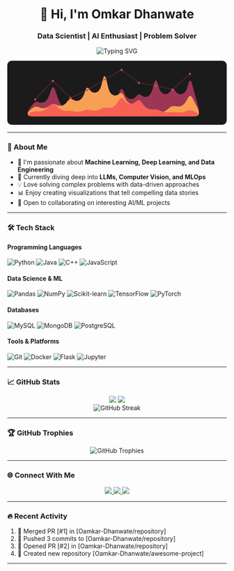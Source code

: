 <h1 align="center">👋 Hi, I'm Omkar Dhanwate</h1>
<h3 align="center">Data Scientist | AI Enthusiast | Problem Solver</h3>

<p align="center">
  <img src="https://readme-typing-svg.demolab.com?font=Fira+Code&size=22&duration=3000&pause=1000&color=20C20E&center=true&vCenter=true&width=600&lines=Turning+data+into+decisions;Building+intelligent+systems;Exploring+the+AI+frontier" alt="Typing SVG" />
</p>

<div align="center">
  <img src="https://github.com/Agramoflife/Agramoflife/raw/main/f88acab7ffd127b4465659500aa0538f%20(1).gif" alt="MasterHead" width="800" style="border-radius:10px;"/>
</div>

---

### 🚀 About Me

- 🔭 I'm passionate about **Machine Learning, Deep Learning, and Data Engineering**
- 🌱 Currently diving deep into **LLMs, Computer Vision, and MLOps**
- 💡 Love solving complex problems with data-driven approaches
- 📊 Enjoy creating visualizations that tell compelling data stories
- 🤝 Open to collaborating on interesting AI/ML projects

---

### 🛠 Tech Stack

#### Programming Languages
![Python](https://img.shields.io/badge/Python-3776AB?style=for-the-badge&logo=python&logoColor=white)
![Java](https://img.shields.io/badge/Java-ED8B00?style=for-the-badge&logo=openjdk&logoColor=white)
![C++](https://img.shields.io/badge/C++-00599C?style=for-the-badge&logo=c%2B%2B&logoColor=white)
![JavaScript](https://img.shields.io/badge/JavaScript-F7DF1E?style=for-the-badge&logo=javascript&logoColor=black)

#### Data Science & ML
![Pandas](https://img.shields.io/badge/Pandas-150458?style=for-the-badge&logo=pandas&logoColor=white)
![NumPy](https://img.shields.io/badge/NumPy-013243?style=for-the-badge&logo=numpy&logoColor=white)
![Scikit-learn](https://img.shields.io/badge/Scikit--learn-F7931E?style=for-the-badge&logo=scikit-learn&logoColor=white)
![TensorFlow](https://img.shields.io/badge/TensorFlow-FF6F00?style=for-the-badge&logo=tensorflow&logoColor=white)
![PyTorch](https://img.shields.io/badge/PyTorch-EE4C2C?style=for-the-badge&logo=pytorch&logoColor=white)

#### Databases
![MySQL](https://img.shields.io/badge/MySQL-4479A1?style=for-the-badge&logo=mysql&logoColor=white)
![MongoDB](https://img.shields.io/badge/MongoDB-47A248?style=for-the-badge&logo=mongodb&logoColor=white)
![PostgreSQL](https://img.shields.io/badge/PostgreSQL-4169E1?style=for-the-badge&logo=postgresql&logoColor=white)

#### Tools & Platforms
![Git](https://img.shields.io/badge/Git-F05032?style=for-the-badge&logo=git&logoColor=white)
![Docker](https://img.shields.io/badge/Docker-2496ED?style=for-the-badge&logo=docker&logoColor=white)
![Flask](https://img.shields.io/badge/Flask-000000?style=for-the-badge&logo=flask&logoColor=white)
![Jupyter](https://img.shields.io/badge/Jupyter-F37626?style=for-the-badge&logo=jupyter&logoColor=white)

---

### 📈 GitHub Stats

<div align="center">
  <img height="180em" src="https://github-readme-stats.vercel.app/api?username=Oamkar-Dhanwate&show_icons=true&theme=dark&include_all_commits=true&count_private=true"/>
  <img height="180em" src="https://github-readme-stats.vercel.app/api/top-langs/?username=Oamkar-Dhanwate&layout=compact&langs_count=8&theme=dark"/>
</div>

<div align="center">
  <img src="https://github-readme-streak-stats.herokuapp.com/?user=Oamkar-Dhanwate&theme=dark" alt="GitHub Streak" />
</div>

---

### 🏆 GitHub Trophies

<div align="center">
  <img src="https://github-profile-trophy.vercel.app/?username=Oamkar-Dhanwate&theme=onedark&no-frame=true&row=1&column=7" alt="GitHub Trophies" />
</div>

---

### 🌐 Connect With Me

<p align="center">
  <a href="mailto:dhanwateoamkar@gmail.com">
    <img src="https://img.shields.io/badge/Gmail-D14836?style=for-the-badge&logo=gmail&logoColor=white"/>
  </a>
  <a href="https://www.linkedin.com/in/oamkar-dhanwate-69b9b4334">
    <img src="https://img.shields.io/badge/LinkedIn-0077B5?style=for-the-badge&logo=linkedin&logoColor=white"/>
  </a>
  <a href="https://github.com/Oamkar-Dhanwate">
    <img src="https://img.shields.io/badge/GitHub-100000?style=for-the-badge&logo=github&logoColor=white"/>
  </a>
</p>

---

### 🔥 Recent Activity

<!--START_SECTION:activity-->
1. 🎉 Merged PR [#1] in [Oamkar-Dhanwate/repository] 
2. 🚀 Pushed 3 commits to [Oamkar-Dhanwate/repository]
3. 💪 Opened PR [#2] in [Oamkar-Dhanwate/repository]
4. 🎨 Created new repository [Oamkar-Dhanwate/awesome-project]
<!--END_SECTION:activity-->

---
